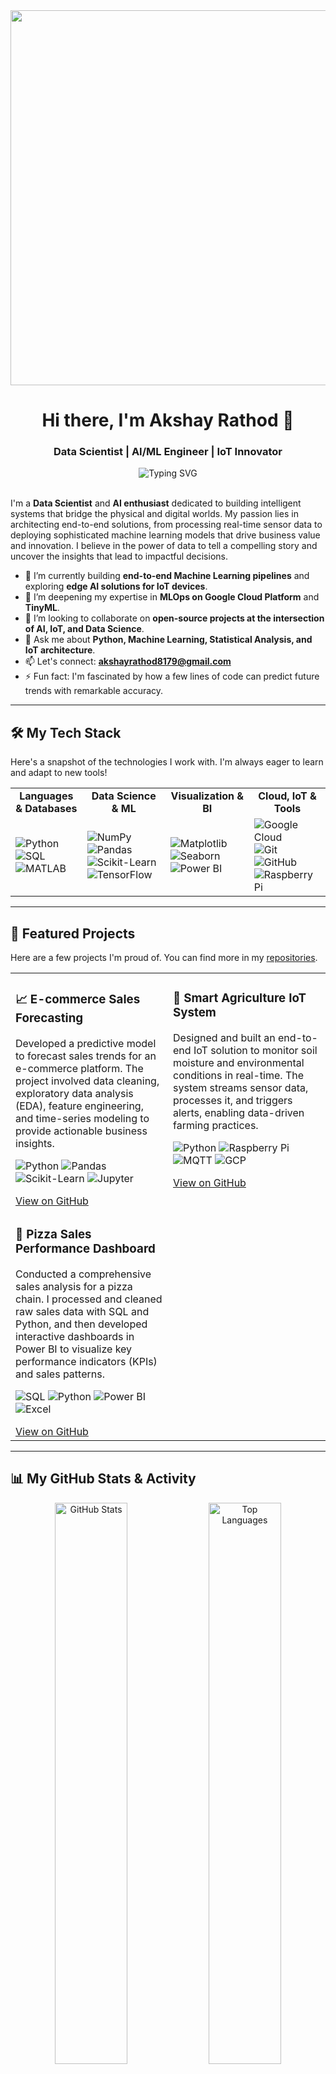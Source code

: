 <div align="center">
  <img src="https://media.giphy.com/media/qgQUggAC3Pfv687qPC/giphy.gif" width="600" />
</div>

<h1 align="center">Hi there, I'm Akshay Rathod 👋</h1>
<h3 align="center">Data Scientist | AI/ML Engineer | IoT Innovator</h3>

<div align="center">
  <img src="https://readme-typing-svg.demolab.com/?lines=Data-Driven+Problem+Solver;Building+Intelligent+Systems+with+AI+%26+IoT;Transforming+Data+into+Actionable+Insights;Let's+Innovate+Together!&font=Fira%20Code&center=true&width=600&height=50&color=00b4ab&vCenter=true&size=22" alt="Typing SVG">
</div>

<br>

I'm a **Data Scientist** and **AI enthusiast** dedicated to building intelligent systems that bridge the physical and digital worlds. My passion lies in architecting end-to-end solutions, from processing real-time sensor data to deploying sophisticated machine learning models that drive business value and innovation. I believe in the power of data to tell a compelling story and uncover the insights that lead to impactful decisions.

- 🔭 I’m currently building **end-to-end Machine Learning pipelines** and exploring **edge AI solutions for IoT devices**.
- 🌱 I’m deepening my expertise in **MLOps on Google Cloud Platform** and **TinyML**.
- 👯 I’m looking to collaborate on **open-source projects at the intersection of AI, IoT, and Data Science**.
- 💬 Ask me about **Python, Machine Learning, Statistical Analysis, and IoT architecture**.
- 📫 Let's connect: **akshayrathod8179@gmail.com**
- ⚡ Fun fact: I'm fascinated by how a few lines of code can predict future trends with remarkable accuracy.

<hr>

## 🛠️ My Tech Stack

Here's a snapshot of the technologies I work with. I'm always eager to learn and adapt to new tools!

<table>
  <tr>
    <td align="center"><strong>Languages & Databases</strong></td>
    <td align="center"><strong>Data Science & ML</strong></td>
    <td align="center"><strong>Visualization & BI</strong></td>
    <td align="center"><strong>Cloud, IoT & Tools</strong></td>
  </tr>
  <tr>
    <td>
      <img src="https://img.shields.io/badge/Python-3776AB?style=for-the-badge&logo=python&logoColor=white" alt="Python">
      <img src="https://img.shields.io/badge/SQL-4479A1?style=for-the-badge&logo=postgresql&logoColor=white" alt="SQL">
      <img src="https://img.shields.io/badge/Matlab-0076A8?style=for-the-badge&logo=mathworks&logoColor=white" alt="MATLAB">
    </td>
    <td>
      <img src="https://img.shields.io/badge/Numpy-013243?style=for-the-badge&logo=numpy&logoColor=white" alt="NumPy">
      <img src="https://img.shields.io/badge/Pandas-150458?style=for-the-badge&logo=pandas&logoColor=white" alt="Pandas">
      <img src="https://img.shields.io/badge/Scikit--Learn-F7931E?style=for-the-badge&logo=scikit-learn&logoColor=white" alt="Scikit-Learn">
      <img src="https://img.shields.io/badge/TensorFlow-FF6F00?style=for-the-badge&logo=tensorflow&logoColor=white" alt="TensorFlow">
    </td>
    <td>
      <img src="https://img.shields.io/badge/Matplotlib-FF5733?style=for-the-badge&logo=python&logoColor=white" alt="Matplotlib">
      <img src="https://img.shields.io/badge/Seaborn-4E86A1?style=for-the-badge&logoColor=white" alt="Seaborn">
      <img src="https://img.shields.io/badge/Power%20BI-F2C811?style=for-the-badge&logo=power-bi&logoColor=black" alt="Power BI">
    </td>
    <td>
      <img src="https://img.shields.io/badge/Google_Cloud-4285F4?style=for-the-badge&logo=google-cloud&logoColor=white" alt="Google Cloud">
      <img src="https://img.shields.io/badge/Git-F05032?style=for-the-badge&logo=git&logoColor=white" alt="Git">
      <img src="https://img.shields.io/badge/GitHub-181717?style=for-the-badge&logo=github&logoColor=white" alt="GitHub">
      <img src="https://img.shields.io/badge/Raspberry%20Pi-A22846?style=for-the-badge&logo=raspberry-pi&logoColor=white" alt="Raspberry Pi">
    </td>
  </tr>
</table>

<hr>

## 🚀 Featured Projects

Here are a few projects I'm proud of. You can find more in my [repositories](https://github.com/Akshay8087?tab=repositories).

<table width="100%">
  <tr>
    <td width="50%" valign="top">
      <h3>📈 E-commerce Sales Forecasting</h3>
      <p>Developed a predictive model to forecast sales trends for an e-commerce platform. The project involved data cleaning, exploratory data analysis (EDA), feature engineering, and time-series modeling to provide actionable business insights.</p>
      <p>
        <img src="https://img.shields.io/badge/Python-3776AB?style=flat&logo=python&logoColor=white" alt="Python">
        <img src="https://img.shields.io/badge/Pandas-150458?style=flat&logo=pandas&logoColor=white" alt="Pandas">
        <img src="https://img.shields.io/badge/Scikit--Learn-F7931E?style=flat&logo=scikit-learn&logoColor=white" alt="Scikit-Learn">
        <img src="https://img.shields.io/badge/Jupyter-F37626?style=flat&logo=jupyter&logoColor=white" alt="Jupyter">
      </p>
      <a href="https://github.com/Akshay8087/your-repo-link">View on GitHub</a>
    </td>
    <td width="50%" valign="top">
      <h3>🌿 Smart Agriculture IoT System</h3>
      <p>Designed and built an end-to-end IoT solution to monitor soil moisture and environmental conditions in real-time. The system streams sensor data, processes it, and triggers alerts, enabling data-driven farming practices. </p>
       <p>
        <img src="https://img.shields.io/badge/Python-3776AB?style=flat&logo=python&logoColor=white" alt="Python">
        <img src="https://img.shields.io/badge/Raspberry%20Pi-A22846?style=flat&logo=raspberry-pi&logoColor=white" alt="Raspberry Pi">
        <img src="https://img.shields.io/badge/MQTT-660066?style=flat&logo=mqtt&logoColor=white" alt="MQTT">
        <img src="https://img.shields.io/badge/Google_Cloud-4285F4?style=flat&logo=google-cloud&logoColor=white" alt="GCP">
      </p>
      <a href="https://github.com/Akshay8087/your-repo-link">View on GitHub</a>
    </td>
  </tr>
    <tr>
    <td width="50%" valign="top">
      <h3>🍕 Pizza Sales Performance Dashboard</h3>
      <p>Conducted a comprehensive sales analysis for a pizza chain. I processed and cleaned raw sales data with SQL and Python, and then developed interactive dashboards in Power BI to visualize key performance indicators (KPIs) and sales patterns.</p>
      <p>
        <img src="https://img.shields.io/badge/SQL-4479A1?style=flat&logo=postgresql&logoColor=white" alt="SQL">
        <img src="https://img.shields.io/badge/Python-3776AB?style=flat&logo=python&logoColor=white" alt="Python">
        <img src="https://img.shields.io/badge/Power%20BI-F2C811?style=flat&logo=power-bi&logoColor=black" alt="Power BI">
        <img src="https://img.shields.io/badge/Excel-217346?style=flat&logo=microsoft-excel&logoColor=white" alt="Excel">
      </p>
      <a href="https://github.com/Akshay8087/your-repo-link">View on GitHub</a>
    </td>
    <td width="50%" valign="top">
       </td>
  </tr>
</table>

<hr>

## 📊 My GitHub Stats & Activity

<div align="center">
  <img src="https://github-readme-stats.vercel.app/api?username=Akshay8087&show_icons=true&theme=radical&hide_border=true&include_all_commits=true&count_private=true" alt="GitHub Stats" width="48%">
  <img src="https://github-readme-stats.vercel.app/api/top-langs/?username=Akshay8087&layout=compact&theme=radical&hide_border=true&include_all_commits=true&count_private=true" alt="Top Languages" width="48%">
</div>

<div align="center">
  <img src="https://github-readme-activity-graph.vercel.app/graph?username=Akshay8087&bg_color=1d2a3a&color=ffffff&line=00b4ab&point=ffffff&area=true&hide_border=true" alt="GitHub Activity Graph">
</div>

<hr>

## 🔗 Let's Connect

I'm always open to connecting with like-minded professionals and enthusiasts. Feel free to reach out!

<p align="center">
  <a href="https://www.linkedin.com/in/akshay-rathod-537440190">
    <img src="https://img.shields.io/badge/LinkedIn-0077B5?style=for-the-badge&logo=linkedin&logoColor=white" alt="LinkedIn">
  </a>
  <a href="https://twitter.com/your_twitter_handle">
    <img src="https://img.shields.io/badge/Twitter-1DA1F2?style=for-the-badge&logo=twitter&logoColor=white" alt="Twitter">
  </a>
  <a href="mailto:akshayrathod8179@gmail.com">
    <img src="https://img.shields.io/badge/Gmail-D14836?style=for-the-badge&logo=gmail&logoColor=white" alt="Gmail">
  </a>
</p>

<p align="center">
  <img src="https://komarev.com/ghpvc/?username=Akshay8087&style=flat-square&color=blue" alt="Profile Views Counter" />
  <img src="https://img.shields.io/github/followers/Akshay8087?style=social" alt="GitHub Followers" />
</p>
